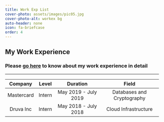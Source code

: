 ```yaml
---
title: Work Exp List
cover-photo: assets/images/pic05.jpg
cover-photo-alt: workex bg
auto-header: none
icon: fa-briefcase
order: 4
---
```


## My Work Experience
### Please [go here](/work-experience "Work Experience") to know about my work experience in detail   
---



| Company        |Level| Duration           | Field  |
| :-------------: |:-----:|:-------------:| :-----:|
| Mastercard      |Intern| May 2019 - July 2019|  Databases and Cryptography  |
| Druva Inc      |Intern| May 2018 - July 2018| Cloud Infrastructure |
